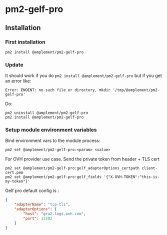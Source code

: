 # pm2-gelf-pro

## Installation

### First installation

```shell
pm2 install @amplement/pm2-gelf-pro
```

### Update

It should work if you do `pm2 install @amplement/pm2-gelf-pro` but if you get an error like:
```
Error: ENOENT: no such file or directory, mkdir '/tmp/@amplement/pm2-gelf-pro'
```

Do:
```shell
pm2 uninstall @amplement/pm2-gelf-pro
pm2 install @amplement/pm2-gelf-pro
```

### Setup module environment variables

Bind environment vars to the module process:
```shell
pm2 set @amplement/pm2-gelf-pro:<param> <value>
```

For OVH provider use case. Send the private token from header + TLS cert

```shell
pm2 set @amplement/pm2-gelf-pro:gelf_adapterOptions_certpath client-cert.pem
pm2 set @amplement/pm2-gelf-pro:gelf_fields '{"X-OVH-TOKEN":"this-is-my-token"}'
```

Gelf pro default config is :

```json
{
    "adapterName": "tcp-tls",
    "adapterOptions": {
        "host": "gra2.logs.ovh.com",
        "port": 12202
    }
}
```

